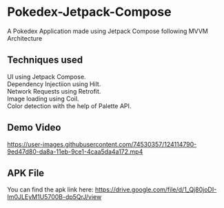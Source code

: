 # Pokedex-Jetpack-Compose
A Pokedex Application made using Jetpack Compose following MVVM Architecture

## Techniques used

UI using Jetpack Compose. </br>
Dependency Injectiion using Hilt. </br>
Network Requests using Retrofit. </br>
Image loading using Coil. </br>
Color detection with the help of Palette API. </br>

## Demo Video

https://user-images.githubusercontent.com/74530357/124114790-9ed47d80-da8a-11eb-9ce1-4caa5da4a172.mp4

## APK File

You can find the apk link here: https://drive.google.com/file/d/1_Qj80joDI-Im0JLEyM1U5700B-dp5QrJ/view 
